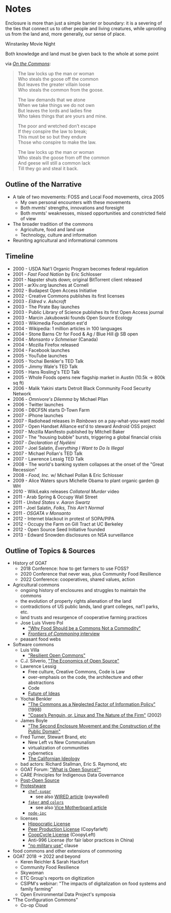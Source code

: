 # Notes
Enclosure is more than just a simple barrier or boundary: it is a severing of the ties that connect us to other people and living creatures, while uprooting us from the land and, more generally, our sense of place.

Winstanley Movie Night

Both knowledge and land must be given back to the whole at some point

via [_On the Commons_](http://www.onthecommons.org/magazine/%E2%80%9Cstealing-common-goose%E2%80%9D#sthash.V1isYy7t.hvRTkOB9.dpbs):

> The law locks up the man or woman  
> Who steals the goose off the common  
> But leaves the greater villain loose  
> Who steals the common from the goose.  
>   
> The law demands that we atone  
> When we take things we do not own  
> But leaves the lords and ladies fine  
> Who takes things that are yours and mine.  
>   
> The poor and wretched don’t escape  
> If they conspire the law to break;  
> This must be so but they endure  
> Those who conspire to make the law.  
>   
> The law locks up the man or woman  
> Who steals the goose from off the common  
> And geese will still a common lack  
> Till they go and steal it back.  


## Outline of the Narrative
- A tale of two movements: FOSS and Local Food movements, circa 2005
  - My own personal encounters with these movements
  - Both mvmts' strengths, innovations and foresight
  - Both mvmts' weaknesses, missed opportunities and constricted field of view
- The broader tradition of the commons
  - Agriculture, food and land use
  - Technology, culture and information
- Reuniting agricultural and informational commons


## Timeline
- 2000 - USDA Nat'l Organic Program becomes federal regulation
- 2001 - _Fast Food Nation_ by Eric Schlosser
- 2001 - Napster shuts down; original BitTorrent client released
- 2001 - arXiv.org launches at Cornell
- 2002 - Budapest Open Access Initiative
- 2002 - Creative Commons publishes its first licenses
- 2003 - _Eldred v. Ashcroft_
- 2003 - The Pirate Bay launches
- 2003 - Public Library of Science publishes its first Open Access journal
- 2003 - Marcin Jakubowski founds Open Source Ecology
- 2003 - Wikimedia Foundation est'd
- 2004 - Wikipedia: 1 million articles in 100 languages
- 2004 - Stone Barns Ctr for Food & Ag / Blue Hill @ SB open
- 2004 - _Monsanto v Schmeiser_ (Canada)
- 2004 - Mozilla Firefox released
- 2004 - Facebook launches
- 2005 - YouTube launches
- 2005 - Yochai Benkler's TED Talk
- 2005 - Jimmy Wale's TED Talk
- 2005 - Hans Rosling's TED Talk
- 2005 - Whole Foods opens new flagship market in Austin (10.5k -> 800k sq ft)
- 2006 - Malik Yakini starts Detroit Black Community Food Security Network
- 2006 - _Omnivore's Dilemma_ by Michael Pllan
- 2006 - Twitter launches
- 2006 - DBCFSN starts D-Town Farm
- 2007 - iPhone launches
- 2007 - Radiohead releases _In Rainbows_ on a pay-what-you-want model
- 2007 - Open Handset Alliance est'd to steward Android OSS project
- 2007 - Mozilla Manifesto published by Mitchell Baker
- 2007 - The "housing bubble" bursts, triggering a global financial crisis
- 2007 - _Declaration of Nyéléni_
- 2007 - Joel Salatin, _Everything I Want to Do Is Illegal_
- 2007 - Michael Pollan's TED Talk
- 2007 - Lawrence Lessig TED Talk
- 2008 - The world's banking system collapses at the onset of the "Great Recession"
- 2008 - _Food, Inc._ w/ Michael Pollan & Eric Schlosser
- 2009 - Alice Waters spurs Michelle Obama to plant organic garden @ WH
- 2010 - WikiLeaks releases _Collateral Murder_ video
- 2011 - Arab Spring & Occupy Wall Street
- 2011 - _United States v. Aaron Swartz_
- 2011 - Joel Salatin, _Folks, This Ain't Normal_
- 2011 - _OSGATA v Monsanto_
- 2012 - Internet blackout in protest of SOPA/PIPA
- 2012 - Occupy the Farm on Gill Tract at UC Berkeley
- 2012 - Open Source Seed Initiative founded
- 2013 - Edward Snowden disclosures on NSA surveillance

## Outline of Topics & Sources
- History of GOAT
  - 2018 Conference: how to get farmers to use FOSS?
  - 2020 Conference that never was, plus Community Food Resilience
  - 2022 Conference: cooperatives, shared values, action
- Agricultural commons
  - ongoing history of enclosures and struggles to maintain the commons
  - the evolution of property rights alienation of the land
  - contradictions of US public lands, land grant colleges, nat'l parks, etc.
  - land trusts and resurgence of cooperative farming practices
  - Jose Luis Vivero Pol
    - ["Why Food Should be a Commons Not a Commodity"](https://ourworld.unu.edu/en/why-food-should-be-a-commons-not-a-commodity)
    - [_Frontiers of Commoning_ interview](https://david-bollier.simplecast.com/episodes/jose-luis-vivero-pol-treating-food-as-commons-not-commodites)
  - peasant food webs
- Software commons
  - Luis Villa
    - ["Resilient Open Commons"](https://blog.tidelift.com/resilient-open-commons)
  - C.J. Silverio, ["The Economics of Open Source"](https://2019.jsconf.eu/c-j-silverio/the-economics-of-open-source.html)
  - Lawrence Lessig
    - Free culture, Creative Commons, Code is Law
    - over-emphasis on the code, the architecture and other abstractions
    - Code
    - [Future of Ideas](https://dlc.dlib.indiana.edu/dlc/bitstream/handle/10535/5710/lessig_FOI.pdf)
  - Yochai Benkler
    - ["The Commons as a Neglected Factor of Information Policy"](http://www.benkler.org/commons.pdf) (1998)
    - ["Coase’s Penguin, or, Linux and The Nature of the Firm"](https://www.benkler.org/CoasesPenguin.PDF) (2002)
  - James Boyle
    - ["The Second Enclosure Movement and the Construction of the Public Domain"](https://scholarship.law.duke.edu/lcp/vol66/iss1/2/)
  - Fred Turner, Stewart Brand, etc
    - New Left vs New Communalism
    - virtualization of communities
    - cybernetics
    - [The Californian Ideology](http://www.imaginaryfutures.net/2007/04/17/the-californian-ideology-2/)
  - bad actors: Richard Stallman, Eric S. Raymond, etc
  - GOAT Forum: ["What is Open Source?"](https://forum.goatech.org/t/what-is-open-source-reading-list/1328)
  - CARE Principles for Indigenous Data Governance
  - [Post-Open Source](https://www.boringcactus.com/2020/08/13/post-open-source.html)
  - [Protestware](https://techcrunch.com/2022/07/27/protestware-code-sabotage/)
    - [`chef-sugar`](https://github.com/sethvargo/chef-sugar)
      - see also [WIRED article](https://www.wired.com/story/developer-deletes-code-protest-ice/) (paywalled)
    - [`faker` and `colors`](https://www.bleepingcomputer.com/news/security/dev-corrupts-npm-libs-colors-and-faker-breaking-thousands-of-apps/)
      - see also [Vice Motherboard article](https://www.vice.com/en/article/pawnwv/open-source-devs-reverse-decision-to-block-ice-contractors-from-using-software)
    - [`node-ipc`](https://www.bleepingcomputer.com/news/security/big-sabotage-famous-npm-package-deletes-files-to-protest-ukraine-war/)
  - licenses
    - [Hippocratic License](https://itsfoss.com/hippocratic-license/)
    - [Peer Production License](http://wiki.p2pfoundation.net/Peer_Production_License) (Copyfarleft)
    - [CoopCycle License](https://github.com/coopcycle/coopcycle-web/blob/v0.5.0/LICENSE) (CoopyLeft)
    - Anti-996 License (for fair labor practices in China)
    - ["no military use"](https://www.linux.com/news/open-source-project-adds-no-military-use-clause-gpl/) clause
- food commons and other extensions of commoning
- GOAT 2018 -> 2022 and beyond
  - Keren Reichler & Sarah Hackfort
  - Community Food Resilience
  - Skywoman
  - ETC Group's reports on digitization
  - CSIPM's webinar: "The impacts of digitalization on food systems and family farming"
  - Open Environmental Data Project's symposia
- "The Configuration Commons"
  - Co-op Cloud


